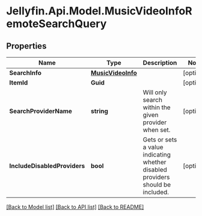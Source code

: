 
# Jellyfin.Api.Model.MusicVideoInfoRemoteSearchQuery

## Properties

Name | Type | Description | Notes
------------ | ------------- | ------------- | -------------
**SearchInfo** | [**MusicVideoInfo**](MusicVideoInfo.md) |  | [optional] 
**ItemId** | **Guid** |  | [optional] 
**SearchProviderName** | **string** | Will only search within the given provider when set. | [optional] 
**IncludeDisabledProviders** | **bool** | Gets or sets a value indicating whether disabled providers should be included. | [optional] 

[[Back to Model list]](../README.md#documentation-for-models)
[[Back to API list]](../README.md#documentation-for-api-endpoints)
[[Back to README]](../README.md)

